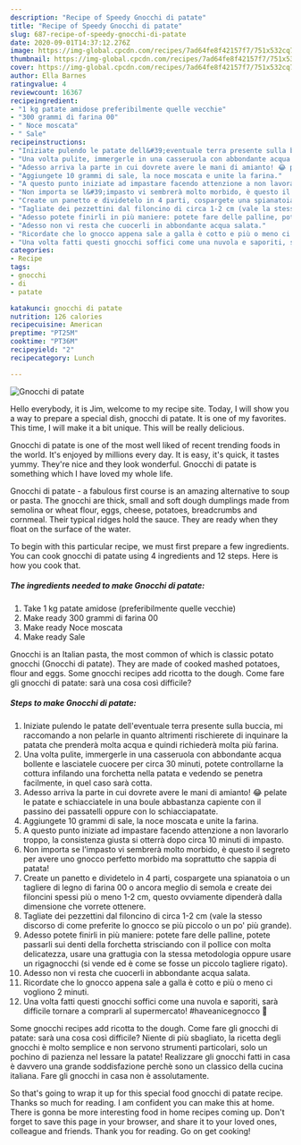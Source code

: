 ```yaml
---
description: "Recipe of Speedy Gnocchi di patate"
title: "Recipe of Speedy Gnocchi di patate"
slug: 687-recipe-of-speedy-gnocchi-di-patate
date: 2020-09-01T14:37:12.276Z
image: https://img-global.cpcdn.com/recipes/7ad64fe8f42157f7/751x532cq70/gnocchi-di-patate-recipe-main-photo.jpg
thumbnail: https://img-global.cpcdn.com/recipes/7ad64fe8f42157f7/751x532cq70/gnocchi-di-patate-recipe-main-photo.jpg
cover: https://img-global.cpcdn.com/recipes/7ad64fe8f42157f7/751x532cq70/gnocchi-di-patate-recipe-main-photo.jpg
author: Ella Barnes
ratingvalue: 4
reviewcount: 16367
recipeingredient:
- "1 kg patate amidose preferibilmente quelle vecchie"
- "300 grammi di farina 00"
- " Noce moscata"
- " Sale"
recipeinstructions:
- "Iniziate pulendo le patate dell&#39;eventuale terra presente sulla buccia, mi raccomando a non pelarle in quanto altrimenti rischierete di inquinare la patata che prenderà molta acqua e quindi richiederà molta più farina."
- "Una volta pulite, immergerle in una casseruola con abbondante acqua bollente e lasciatele cuocere per circa 30 minuti, potete controllarne la cottura infilando una forchetta nella patata e vedendo se penetra facilmente, in quel caso sarà cotta."
- "Adesso arriva la parte in cui dovrete avere le mani di amianto! 😂 pelate le patate e schiacciatele in una boule abbastanza capiente con il passino dei passatelli oppure con lo schiacciapatate."
- "Aggiungete 10 grammi di sale, la noce moscata e unite la farina."
- "A questo punto iniziate ad impastare facendo attenzione a non lavorarlo troppo, la consistenza giusta si otterrà dopo circa 10 minuti di impasto."
- "Non importa se l&#39;impasto vi sembrerà molto morbido, è questo il segreto per avere uno gnocco perfetto morbido ma soprattutto che sappia di patata!"
- "Create un panetto e dividetelo in 4 parti, cospargete una spianatoia o un tagliere di legno di farina 00 o ancora meglio di semola e create dei filoncini spessi più o meno 1-2 cm, questo ovviamente dipenderà dalla dimensione che vorrete ottenere."
- "Tagliate dei pezzettini dal filoncino di circa 1-2 cm (vale la stesso discorso di come preferite lo gnocco se più piccolo o un po&#39; più grande)."
- "Adesso potete finirli in più maniere: potete fare delle palline, potete passarli sui denti della forchetta strisciando con il pollice con molta delicatezza, usare una grattugia con la stessa metodologia oppure usare un rigagnocchi (si vende ed è come se fosse un piccolo tagliere rigato)."
- "Adesso non vi resta che cuocerli in abbondante acqua salata."
- "Ricordate che lo gnocco appena sale a galla è cotto e più o meno ci vogliono 2 minuti."
- "Una volta fatti questi gnocchi soffici come una nuvola e saporiti, sarà difficile tornare a comprarli al supermercato! #haveanicegnocco 🕺"
categories:
- Recipe
tags:
- gnocchi
- di
- patate

katakunci: gnocchi di patate 
nutrition: 126 calories
recipecuisine: American
preptime: "PT25M"
cooktime: "PT36M"
recipeyield: "2"
recipecategory: Lunch

---
```



![Gnocchi di patate](https://img-global.cpcdn.com/recipes/7ad64fe8f42157f7/751x532cq70/gnocchi-di-patate-recipe-main-photo.jpg)

Hello everybody, it is Jim, welcome to my recipe site. Today, I will show you a way to prepare a special dish, gnocchi di patate. It is one of my favorites. This time, I will make it a bit unique. This will be really delicious.

Gnocchi di patate is one of the most well liked of recent trending foods in the world. It's enjoyed by millions every day. It is easy, it's quick, it tastes yummy. They're nice and they look wonderful. Gnocchi di patate is something which I have loved my whole life.

Gnocchi di patate - a fabulous first course is an amazing alternative to soup or pasta. The gnocchi are thick, small and soft dough dumplings made from semolina or wheat flour, eggs, cheese, potatoes, breadcrumbs and cornmeal. Their typical ridges hold the sauce. They are ready when they float on the surface of the water.


To begin with this particular recipe, we must first prepare a few ingredients. You can cook gnocchi di patate using 4 ingredients and 12 steps. Here is how you cook that.

<!--inarticleads1-->

##### The ingredients needed to make Gnocchi di patate:

1. Take 1 kg patate amidose (preferibilmente quelle vecchie)
1. Make ready 300 grammi di farina 00
1. Make ready  Noce moscata
1. Make ready  Sale


Gnocchi is an Italian pasta, the most common of which is classic potato gnocchi (Gnocchi di patate). They are made of cooked mashed potatoes, flour and eggs. Some gnocchi recipes add ricotta to the dough. Come fare gli gnocchi di patate: sarà una cosa così difficile? 

<!--inarticleads2-->

##### Steps to make Gnocchi di patate:

1. Iniziate pulendo le patate dell&#39;eventuale terra presente sulla buccia, mi raccomando a non pelarle in quanto altrimenti rischierete di inquinare la patata che prenderà molta acqua e quindi richiederà molta più farina.
1. Una volta pulite, immergerle in una casseruola con abbondante acqua bollente e lasciatele cuocere per circa 30 minuti, potete controllarne la cottura infilando una forchetta nella patata e vedendo se penetra facilmente, in quel caso sarà cotta.
1. Adesso arriva la parte in cui dovrete avere le mani di amianto! 😂 pelate le patate e schiacciatele in una boule abbastanza capiente con il passino dei passatelli oppure con lo schiacciapatate.
1. Aggiungete 10 grammi di sale, la noce moscata e unite la farina.
1. A questo punto iniziate ad impastare facendo attenzione a non lavorarlo troppo, la consistenza giusta si otterrà dopo circa 10 minuti di impasto.
1. Non importa se l&#39;impasto vi sembrerà molto morbido, è questo il segreto per avere uno gnocco perfetto morbido ma soprattutto che sappia di patata!
1. Create un panetto e dividetelo in 4 parti, cospargete una spianatoia o un tagliere di legno di farina 00 o ancora meglio di semola e create dei filoncini spessi più o meno 1-2 cm, questo ovviamente dipenderà dalla dimensione che vorrete ottenere.
1. Tagliate dei pezzettini dal filoncino di circa 1-2 cm (vale la stesso discorso di come preferite lo gnocco se più piccolo o un po&#39; più grande).
1. Adesso potete finirli in più maniere: potete fare delle palline, potete passarli sui denti della forchetta strisciando con il pollice con molta delicatezza, usare una grattugia con la stessa metodologia oppure usare un rigagnocchi (si vende ed è come se fosse un piccolo tagliere rigato).
1. Adesso non vi resta che cuocerli in abbondante acqua salata.
1. Ricordate che lo gnocco appena sale a galla è cotto e più o meno ci vogliono 2 minuti.
1. Una volta fatti questi gnocchi soffici come una nuvola e saporiti, sarà difficile tornare a comprarli al supermercato! #haveanicegnocco 🕺


Some gnocchi recipes add ricotta to the dough. Come fare gli gnocchi di patate: sarà una cosa così difficile? Niente di più sbagliato, la ricetta degli gnocchi è molto semplice e non servono strumenti particolari, solo un pochino di pazienza nel lessare la patate! Realizzare gli gnocchi fatti in casa è davvero una grande soddisfazione perchè sono un classico della cucina italiana. Fare gli gnocchi in casa non è assolutamente. 

So that's going to wrap it up for this special food gnocchi di patate recipe. Thanks so much for reading. I am confident you can make this at home. There is gonna be more interesting food in home recipes coming up. Don't forget to save this page in your browser, and share it to your loved ones, colleague and friends. Thank you for reading. Go on get cooking!
